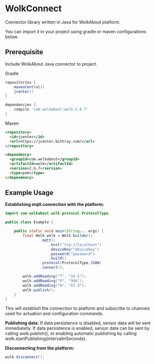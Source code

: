 # WolkConnect

Connector library written in Java for WolkAbout platform.

You can import it in your project using gradle or maven configurations below.

Prerequisite
------

Include WolkAbout Java connector to project.

Gradle

```groovy
repositories {
    mavenCentral()
    jcenter()
}

dependencies {
    compile 'com.wolkabout:wolk:2.6.7'
}
```

Maven

```xml
<repository>
  <id>jcenter</id>
  <url>https://jcenter.bintray.com/</url>
</repository>

<dependency>
  <groupId>com.wolkabout</groupId>
  <artifactId>wolk</artifactId>
  <version>2.6.7</version>
  <type>pom</type>
</dependency>
```

Example Usage
-------------
**Establishing mqtt connection with the platform:**
```java
import com.wolkabout.wolk.protocol.ProtocolType;

public class Example {

    public static void main(String... args) {
        final Wolk wolk = Wolk.builder()
                .mqtt()
                    .host("tcp://localhost")
                    .deviceKey("devicekey")
                    .password("password")
                    .build()
                .protocol(ProtocolType.JSON)
                .connect();

        wolk.addReading("T", "24.5");
        wolk.addReading("P", "956");
        wolk.addReading("H", "67.3");
        wolk.publish();
    }
}
```

This will establish the connection to platform and subscribe to channels
 used for actuation and configuration commands.
 

**Publishing data:**
If data persistence is disabled, sensor data will be sent immediatelly.
If data persistence is enabled, sensor data can be sent by calling wolk.publish(),
or enabling automatic publishing by calling wolk.startPublishing(intervalInSeconds).

**Disconnecting from the platform:**
```java
wolk.disconnect();
```